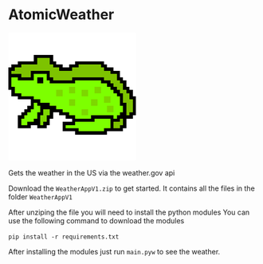 # AtomicWeather
![alt text](https://github.com/NMedvesky/AtomicWeather/blob/main/Atomictoad256.png?raw=true)

Gets the weather in the US via the weather.gov api

Download the `WeatherAppV1.zip` to get started.
It contains all the files in the folder `WeatherAppV1`

After unziping the file you will need to install the python modules
You can use the following command to download the modules

`pip install -r requirements.txt`

After installing the modules just run `main.pyw` to see the weather.
